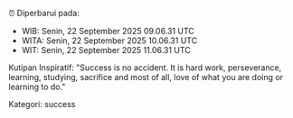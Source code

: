 ⏰ Diperbarui pada:
- WIB: Senin, 22 September 2025 09.06.31 UTC
- WITA: Senin, 22 September 2025 10.06.31 UTC
- WIT: Senin, 22 September 2025 11.06.31 UTC

Kutipan Inspiratif:
"Success is no accident. It is hard work, perseverance, learning, studying, sacrifice and most of all, love of what you are doing or learning to do."


Kategori: success

